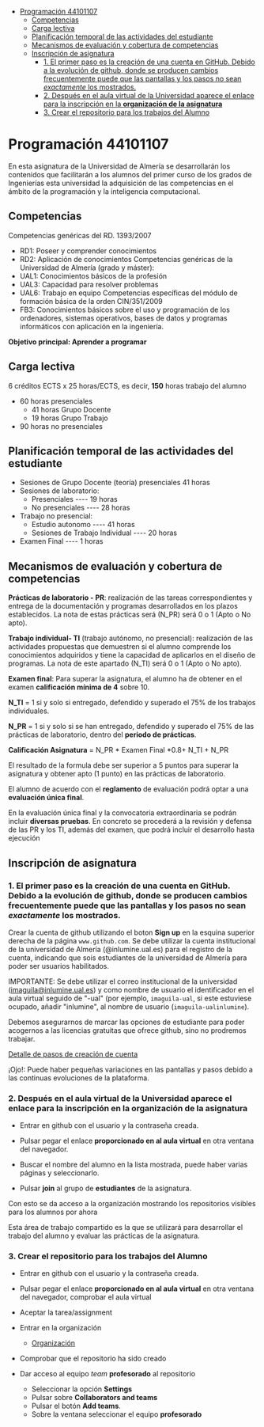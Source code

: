 <!-- TOC -->

- [Programación 44101107](#programación-44101107)
  - [Competencias](#competencias)
  - [Carga lectiva](#carga-lectiva)
  - [Planificación temporal de las actividades del estudiante](#planificación-temporal-de-las-actividades-del-estudiante)
  - [Mecanismos de evaluación y cobertura de competencias](#mecanismos-de-evaluación-y-cobertura-de-competencias)
  - [Inscripción de asignatura](#inscripción-de-asignatura)
    - [1. El primer paso es la creación de una cuenta en GitHub. Debido a la evolución de github, donde se producen cambios frecuentemente puede que las pantallas y los pasos no sean *exactamente* los mostrados.](#1-el-primer-paso-es-la-creación-de-una-cuenta-en-github-debido-a-la-evolución-de-github-donde-se-producen-cambios-frecuentemente-puede-que-las-pantallas-y-los-pasos-no-sean-exactamente-los-mostrados)
    - [2. Después en el aula virtual de la Universidad aparece el enlace para la inscripción en la **organización de la asignatura**](#2-después-en-el-aula-virtual-de-la-universidad-aparece-el-enlace-para-la-inscripción-en-la-organización-de-la-asignatura)
    - [3. Crear  el repositorio para los trabajos del Alumno](#3-crear--el-repositorio-para-los-trabajos-del-alumno)

<!-- /TOC -->

# Programación 44101107

En esta asignatura de la Universidad de Almería se desarrollarán los contenidos que facilitarán a los alumnos del primer curso de los grados de Ingenierías esta universidad la adquisición de las competencias en el ámbito de la programación y la inteligencia computacional.

## Competencias

Competencias genéricas del RD. 1393/2007
  - RD1: Poseer y comprender conocimientos
  - RD2: Aplicación de conocimientos
Competencias genéricas de la Universidad de Almería (grado y máster):
  - UAL1: Conocimientos básicos de la profesión
  - UAL3: Capacidad para resolver problemas
  - UAL6: Trabajo en equipo
Competencias específicas del módulo de formación básica de la orden CIN/351/2009
  - FB3: Conocimientos básicos sobre el uso y programación de los ordenadores, sistemas operativos, bases de datos y programas informáticos con aplicación en la ingeniería.

**Objetivo principal: Aprender a programar**



## Carga lectiva

6 créditos ECTS x 25 horas/ECTS, es decir,  **150** horas trabajo del alumno

- 60 horas presenciales
  - 41 horas Grupo Docente
  - 19 horas Grupo Trabajo
- 90 horas no presenciales

	
## Planificación temporal de las actividades del estudiante

- Sesiones de Grupo Docente (teoría)  presenciales   41 horas
- Sesiones de laboratorio:
	- Presenciales     ----          19 horas
	- No presenciales  ----          28 horas
- Trabajo no presencial:
    - Estudio autonomo ---- 41 horas
    - Sesiones de Trabajo Individual  ---- 20 horas
- Examen Final ----   1 horas


## Mecanismos de evaluación y cobertura de competencias
**Prácticas de laboratorio - PR**: realización de las tareas correspondientes y entrega de la documentación y programas desarrollados en los plazos establecidos. La nota de estas prácticas será (N_PR) será 0 o 1 (Apto o No apto).

**Trabajo individual-  TI** (trabajo autónomo, no presencial): realización de las actividades propuestas que  demuestren  si  el  alumno  comprende  los  conocimientos  adquiridos  y  tiene  la  capacidad  de aplicarlos en el diseño de programas.  La nota de este apartado (N_TI) será 0 o 1 (Apto o No apto). 

**Examen final**: Para superar la asignatura, el alumno ha de obtener en el examen **calificación mínima de 4** sobre 10. 

**N_TI** = 1 si y solo si entregado, defendido y superado el 75% de los trabajos individuales.

**N_PR** = 1 si y solo si se han entregado, defendido y superado el 75% de las prácticas de laboratorio, dentro del **periodo de prácticas**.

**Calificación Asignatura** = N_PR * Examen Final *0.8+ N_TI + N_PR  

El resultado de la formula debe ser superior a 5 puntos para superar la asignatura y obtener apto (1 punto)  en las prácticas de laboratorio. 

El alumno de acuerdo con el **reglamento** de evaluación podrá optar a una **evaluación única final**. 

En la evaluación única final y la convocatoria extraordinaria se podrán incluir **diversas pruebas**. En concreto se procederá a la revisión y defensa de las PR y los TI, además del examen, que podrá incluir el desarrollo hasta ejecución

## Inscripción de asignatura

### 1. El primer paso es la creación de una cuenta en GitHub. Debido a la evolución de github, donde se producen cambios frecuentemente puede que las pantallas y los pasos no sean *exactamente* los mostrados.

Crear la cuenta de github utilizando el boton **Sign up** en la esquina superior derecha de la página ```www.github.com```. Se debe utilizar la cuenta institucional de la universidad de Almería (@inlumine.ual.es) para el registro de la cuenta, indicando que sois estudiantes de la universidad de Almería para poder ser usuarios habilitados.

IMPORTANTE: Se debe utilizar el correo institucional de la universidad (imaguila@inlumine.ual.es) y como nombre de usuario el identificador en el aula virtual seguido de "-ual" (por ejemplo, ```imaguila-ual```, si este estuviese ocupado, añadir "inlumine", al nombre de usuario (```imaguila-ualinlumine```).

Debemos asegurarnos de marcar las opciones de estudiante para poder acogernos a las licencias gratuitas que ofrece github, sino no prodremos trabajar.

[Detalle de pasos de creación de cuenta](creacioncuenta.md)

¡Ojo!: Puede haber pequeñas variaciones en las pantallas y pasos debido a las continuas evoluciones de la plataforma. 


### 2. Después en el aula virtual de la Universidad aparece el enlace para la inscripción en la **organización de la asignatura**

- Entrar en github con el usuario y la contraseña creada.

- Pulsar pegar el  enlace **proporcionado en al aula virtual**  en otra ventana del navegador.
  
- Buscar el nombre del alumno en la lista mostrada, puede haber varias páginas y seleccionarlo.
- Pulsar **join** al grupo de **estudiantes** de la asignatura.

Con esto se  da acceso a la organización mostrando los repositorios visibles para los alumnos por ahora


Esta área de trabajo compartido es la que se utilizará para desarrollar el trabajo del alumno y evaluar las prácticas de la asignatura.

### 3. Crear  el repositorio para los trabajos del Alumno

- Entrar en github con el usuario y la contraseña creada.

- Pulsar pegar el  enlace **proporcionado en al aula virtual** en otra ventana del navegador, comprobar el aula virtual
- Aceptar la tarea/assignment
- Entrar en la organización

    - [Organización](https://github.com/orgs/Programacion-44101107-2023-24/)


- Comprobar que el repositorio ha sido creado
- Dar acceso al equipo  *team* **profesorado** al repositorio

  - Seleccionar la opción **Settings**
  - Pulsar sobre **Collaborators and teams**
  - Pulsar el botón **Add teams**. 
  - Sobre la ventana seleccionar el equipo **profesorado**



